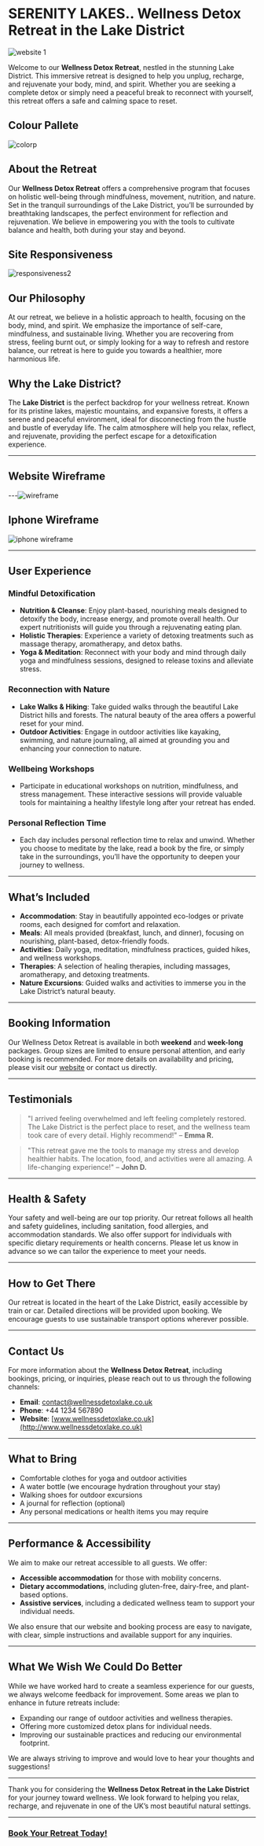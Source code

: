 # SERENITY LAKES.. Wellness Detox Retreat in the Lake District
![website 1](https://github.com/user-attachments/assets/6685dd6f-8407-4219-bf2e-5ae7f33c3172)

Welcome to our **Wellness Detox Retreat**, nestled in the stunning Lake District. This immersive retreat is designed to help you unplug, recharge, and rejuvenate your body, mind, and spirit. Whether you are seeking a complete detox or simply need a peaceful break to reconnect with yourself, this retreat offers a safe and calming space
 to reset.


## Colour Pallete

![colorp](https://github.com/user-attachments/assets/ba182b31-8081-430e-914b-0309bfef3dee)


## About the Retreat

Our **Wellness Detox Retreat** offers a comprehensive program that focuses on holistic well-being through mindfulness, movement, nutrition, and nature. Set in the tranquil surroundings of the Lake District, you’ll be surrounded by breathtaking landscapes, the perfect environment for reflection and rejuvenation. We believe in empowering you with the tools to cultivate balance and health, both during your stay and beyond.

 ## Site Responsiveness

![responsiveness2](https://github.com/user-attachments/assets/45c66ef1-3c00-4a9d-828c-37378b708a8e)


## Our Philosophy

At our retreat, we believe in a holistic approach to health, focusing on the body, mind, and spirit. We emphasize the importance of self-care, mindfulness, and sustainable living. Whether you are recovering from stress, feeling burnt out, or simply looking for a way to refresh and restore balance, our retreat is here to guide you towards a healthier, more harmonious life.



## Why the Lake District?

The **Lake District** is the perfect backdrop for your wellness retreat. Known for its pristine lakes, majestic mountains, and expansive forests, it offers a serene and peaceful environment, ideal for disconnecting from the hustle and bustle of everyday life. The calm atmosphere will help you relax, reflect, and rejuvenate, providing the perfect escape for a detoxification experience.

---
## Website Wireframe 


---![wireframe](https://github.com/user-attachments/assets/662b05d9-eb7e-46c6-8001-6622ee221900)

## Iphone Wireframe 
![iphone wireframe](https://github.com/user-attachments/assets/10be71b9-bfff-4050-a640-7e27af003646)

---

## User Experience

### Mindful Detoxification
- **Nutrition & Cleanse**: Enjoy plant-based, nourishing meals designed to detoxify the body, increase energy, and promote overall health. Our expert nutritionists will guide you through a rejuvenating eating plan.
- **Holistic Therapies**: Experience a variety of detoxing treatments such as massage therapy, aromatherapy, and detox baths.
- **Yoga & Meditation**: Reconnect with your body and mind through daily yoga and mindfulness sessions, designed to release toxins and alleviate stress.

### Reconnection with Nature
- **Lake Walks & Hiking**: Take guided walks through the beautiful Lake District hills and forests. The natural beauty of the area offers a powerful reset for your mind.
- **Outdoor Activities**: Engage in outdoor activities like kayaking, swimming, and nature journaling, all aimed at grounding you and enhancing your connection to nature.

### Wellbeing Workshops
- Participate in educational workshops on nutrition, mindfulness, and stress management. These interactive sessions will provide valuable tools for maintaining a healthy lifestyle long after your retreat has ended.

### Personal Reflection Time
- Each day includes personal reflection time to relax and unwind. Whether you choose to meditate by the lake, read a book by the fire, or simply take in the surroundings, you’ll have the opportunity to deepen your journey to wellness.

---

## What’s Included

- **Accommodation**: Stay in beautifully appointed eco-lodges or private rooms, each designed for comfort and relaxation.
- **Meals**: All meals provided (breakfast, lunch, and dinner), focusing on nourishing, plant-based, detox-friendly foods.
- **Activities**: Daily yoga, meditation, mindfulness practices, guided hikes, and wellness workshops.
- **Therapies**: A selection of healing therapies, including massages, aromatherapy, and detoxing treatments.
- **Nature Excursions**: Guided walks and activities to immerse you in the Lake District’s natural beauty.

---

## Booking Information

Our Wellness Detox Retreat is available in both **weekend** and **week-long** packages. Group sizes are limited to ensure personal attention, and early booking is recommended. For more details on availability and pricing, please visit our [website](#) or contact us directly.

---

## Testimonials

> "I arrived feeling overwhelmed and left feeling completely restored. The Lake District is the perfect place to reset, and the wellness team took care of every detail. Highly recommend!" – **Emma R.**

> "This retreat gave me the tools to manage my stress and develop healthier habits. The location, food, and activities were all amazing. A life-changing experience!" – **John D.**

---

## Health & Safety

Your safety and well-being are our top priority. Our retreat follows all health and safety guidelines, including sanitation, food allergies, and accommodation standards. We also offer support for individuals with specific dietary requirements or health concerns. Please let us know in advance so we can tailor the experience to meet your needs.

---

## How to Get There

Our retreat is located in the heart of the Lake District, easily accessible by train or car. Detailed directions will be provided upon booking. We encourage guests to use sustainable transport options wherever possible.

---

## Contact Us

For more information about the **Wellness Detox Retreat**, including bookings, pricing, or inquiries, please reach out to us through the following channels:

- **Email**: [contact@wellnessdetoxlake.co.uk](mailto:contact@wellnessdetoxlake.co.uk)
- **Phone**: +44 1234 567890
- **Website**: [www.wellnessdetoxlake.co.uk](http://www.wellnessdetoxlake.co.uk)

---

## What to Bring

- Comfortable clothes for yoga and outdoor activities
- A water bottle (we encourage hydration throughout your stay)
- Walking shoes for outdoor excursions
- A journal for reflection (optional)
- Any personal medications or health items you may require

---

## Performance & Accessibility

We aim to make our retreat accessible to all guests. We offer:
- **Accessible accommodation** for those with mobility concerns.
- **Dietary accommodations**, including gluten-free, dairy-free, and plant-based options.
- **Assistive services**, including a dedicated wellness team to support your individual needs.

We also ensure that our website and booking process are easy to navigate, with clear, simple instructions and available support for any inquiries.

---

## What We Wish We Could Do Better

While we have worked hard to create a seamless experience for our guests, we always welcome feedback for improvement. Some areas we plan to enhance in future retreats include:
- Expanding our range of outdoor activities and wellness therapies.
- Offering more customized detox plans for individual needs.
- Improving our sustainable practices and reducing our environmental footprint.

We are always striving to improve and would love to hear your thoughts and suggestions!

---

Thank you for considering the **Wellness Detox Retreat in the Lake District** for your journey toward wellness. We look forward to helping you relax, recharge, and rejuvenate in one of the UK’s most beautiful natural settings.

---

### [Book Your Retreat Today!](#)
